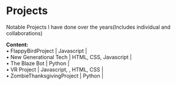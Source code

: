 # Projects
Notable Projects I have done over the years(Includes individual and collaborations)

**Content:** <br>
• FlappyBirdProject | Javascript | <br>
• New Generational Tech | HTML, CSS, Javascript | <br>
• The Blaze Bot | Python | <br>
• VR Project | Javascript, , HTML, CSS |<br>
• ZombieThanksgivingProject | Python |  <br>
